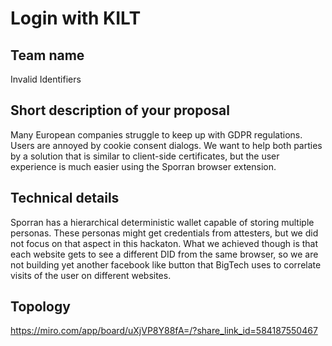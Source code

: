 # Login with KILT

## Team name

Invalid Identifiers

## Short description of your proposal

Many European companies struggle to keep up with GDPR regulations. Users are annoyed by cookie consent dialogs. We want to help both parties by
a solution that is similar to client-side certificates, but the user experience is much easier using the Sporran browser extension.

## Technical details

Sporran has a hierarchical deterministic wallet capable of storing multiple personas. These personas might get credentials from attesters, but
we did not focus on that aspect in this hackaton. What we achieved though is that each website gets to see a different DID from the same browser,
so we are not building yet another facebook like button that BigTech uses to correlate visits of the user on different websites.

## Topology

<https://miro.com/app/board/uXjVP8Y88fA=/?share_link_id=584187550467>
